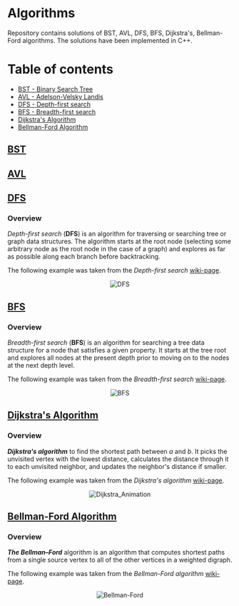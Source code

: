 # Algorithms

Repository contains solutions of BST, AVL, DFS, BFS, Dijkstra's, Bellman-Ford algorithms. The solutions have been implemented in C++.

# Table of contents

- [BST - Binary Search Tree](#bst)
- [AVL - Adelson-Velsky Landis](#avl)
- [DFS - Depth-first search](#dfs)
- [BFS - Breadth-first search](#bfs)
- [Dijkstra's Algorithm](#dijkstras-algorithm)
- [Bellman-Ford Algorithm](#bellman-ford-algorithm)

## [BST](https://en.wikipedia.org/wiki/Binary_search_tree)

## [AVL](https://en.wikipedia.org/wiki/AVL_tree)

## [DFS](https://en.wikipedia.org/wiki/Depth-first_search)

### Overview

*Depth-first search* (**DFS**) is an algorithm for traversing or searching tree or graph data structures. The algorithm starts at the root node (selecting some arbitrary node as the root node in the case of a graph) and explores as far as possible along each branch before backtracking.

The following example was taken from the *Depth-first search* [wiki-page](https://en.wikipedia.org/wiki/Depth-first_search).

<p align="center">
  <img src="https://upload.wikimedia.org/wikipedia/commons/thumb/7/7f/Depth-First-Search.gif/220px-Depth-First-Search.gif" alt="DFS"/>
</p>


## [BFS](https://en.wikipedia.org/wiki/Breadth-first_search)

### Overview

*Breadth-first search* (**BFS**) is an algorithm for searching a tree data structure for a node that satisfies a given property. It starts at the tree root and explores all nodes at the present depth prior to moving on to the nodes at the next depth level.

The following example was taken from the *Breadth-first search* [wiki-page](https://en.wikipedia.org/wiki/Breadth-first_search).

<p align="center">
  <img src="https://upload.wikimedia.org/wikipedia/commons/4/46/Animated_BFS.gif" alt="BFS"/>
</p>

## [Dijkstra's Algorithm](https://en.wikipedia.org/wiki/Dijkstra%27s_algorithm)

### Overview

***Dijkstra's algorithm*** to find the shortest path between *a* and *b*. It picks the unvisited vertex with the lowest distance, calculates the distance through it to each unvisited neighbor, and updates the neighbor's distance if smaller.

The following example was taken from the *Dijkstra's algorithm* [wiki-page](https://en.wikipedia.org/wiki/Dijkstra%27s_algorithm).

<p align="center">
  <img src="https://upload.wikimedia.org/wikipedia/commons/thumb/5/57/Dijkstra_Animation.gif/220px-Dijkstra_Animation.gif" alt="Dijkstra_Animation"/>
</p>


## [Bellman-Ford Algorithm](https://en.wikipedia.org/wiki/Bellman%E2%80%93Ford_algorithm)

### Overview

***The Bellman–Ford*** algorithm is an algorithm that computes shortest paths from a single source vertex to all of the other vertices in a weighted digraph.

The following example was taken from the *Bellman-Ford algorithm* [wiki-page](https://en.wikipedia.org/wiki/Bellman%E2%80%93Ford_algorithm).

<p align="center">
  <img src="https://upload.wikimedia.org/wikipedia/commons/thumb/7/77/Bellman%E2%80%93Ford_algorithm_example.gif/220px-Bellman%E2%80%93Ford_algorithm_example.gif" alt="Bellman-Ford"/>
</p>

